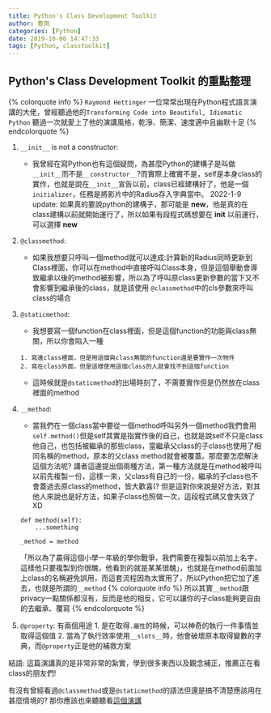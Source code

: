 ```yaml
---
title: Python's Class Development Toolkit 
author: 春雨
categories: [Python]
date: 2019-10-06 14:47:33
tags: [Python, classtoolkit]
---
```


## Python's Class Development Toolkit 的重點整理

{% colorquote info %}
`Raymond Hettinger` 一位常常出現在Python程式語言演講的大佬，曾經聽過他的`Transforming Code into Beautiful, Idiomatic Python` 聽過一次就愛上了他的演講風格，乾淨、簡潔、速度適中且幽默十足
{% endcolorquote %}

1. `__init__` is not a constructor:
    - 我曾經在寫Python也有這個疑問，為甚麼Python的建構子是叫做`__init__`而不是`__constructor__`?而實際上確實不是，self是本身class的實作，也就是說在`__init__`宣告以前，class已經建構好了，他是一個`initializer`，任務是將影片中的Radius存入字典當中。
    2022-1-9 update:
    如果真的要說python的建構子，那可能是 __new__，他是真的在class建構以前就開始運行了，所以如果有段程式碼想要在 __init__ 以前運行，可以選擇 __new__

2. `@classmethod`:
    - 如果我想要只呼叫一個method就可以達成:計算新的Radius同時更新到Class裡面，你可以在method中直接呼叫Class本身，但是這個舉動會導致繼承以後的method被影響，所以為了呼叫原class更新參數的當下又不會影響到繼承後的class，就是該使用 `@classmethod`中的cls參數來呼叫class的場合

3. `@staticmethod`:
    - 我想要寫一個function在class裡面，但是這個function的功能與class無關，所以你會陷入一種
    ```
    1. 寫進class裡面，但是用這個與class無關的function還是要實作一次物件
    2. 寫在class外面，但是這樣使用這個class的人就會找不到這個function
    ```

    - 這時候就是`@staticmethod`的出場時刻了，不需要實作但是仍然放在class裡面的method

4. `__method`:
    - 當我們在一個class當中要從一個method呼叫另外一個method我們會用`self.method()`但是self其實是指實作後的自己，也就是說self不只是class他自己，也包括被繼承的那些class，當繼承父class的子class也使用了相同名稱的method，原本的父class method就會被覆蓋。那麼要怎麼解決這個方法呢? 講者這邊提出個兩種方法，第一種方法就是在method被呼叫以前先複製一份，這樣一來，父class有自己的一份，繼承的子class也不會蓋過去原class的method，皆大歡喜(? 但是這對你來說是好方法，對其他人來說也是好方法，如果子class也照做一次，這段程式碼又會失效了XD
    ```
    def method(self):
        ...something
    
    _method = method
    ```

    「所以為了贏得這個小學一年級的學你戰爭，我們需要在複製以前加上名字，這樣他只要複製到你很醜，他看到的就是某某很醜」，也就是在method前面加上class的名稱避免誤用，而這套流程因為太實用了，所以Python把它加了進去，也就是所謂的`__method`
    {% colorquote info %}
    所以其實`__method`跟privacy一點關係都沒有，反而是他的相反，它可以讓你的子class能夠更自由的去繼承、覆寫
    {% endcolorquote %}

5. `@property`:
    有兩個用途
        1. 是在取得`.屬性`的時候，可以神奇的執行一件事情並取得這個值
        2. 當為了執行效率使用`__slots__`時，他會破壞原本取得變數的字典，而`@property`正是他的補救方案

結語:
    這篇演講真的是非常非常的紮實，學到很多東西以及觀念補正，推薦正在看class的朋友們!

有沒有曾經看過`@classmethod`或是`@staticmethod`的語法但還是搞不清楚應該用在甚麼情境的? 那你應該也來聽聽看[這個演講](https://www.youtube.com/watch?v=HTLu2DFOdTg&feature=youtu.be)